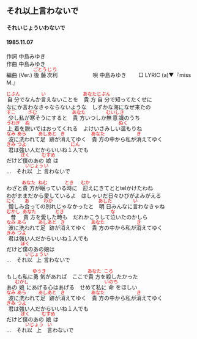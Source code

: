<style type="text/css">
	ruby{
	    ruby-position: over;
	}
	ruby > rt{font-size: 12px;color:red;}
	p{font:16px;font-size: '楷体'}
</style>
## それ以上言わないで
#### それいじょういわないで
#### 1985.11.07
  

作詞  中島みゆき        
作曲  中島みゆき        
編曲 (Ver.)   <ruby><rb>後藤</rb><rp>(</rp><rt>ごとう</rt><rp>)</rp></ruby><ruby><rb>次</rb><rp>(</rp><rt>じ</rt><rp>)</rp></ruby><ruby><rb>利</rb><rp>(</rp><rt>り</rt><rp>)</rp></ruby>　　　　  　　
唄  中島みゆき　　
□ LYRIC (a)▼『miss M.』  
  
<ruby><rb>自分</rb><rp>(</rp><rt>じぶん</rt><rp>)</rp></ruby>でなんか<ruby><rb>言</rb><rp>(</rp><rt>い</rt><rp>)</rp></ruby>えないことを　<ruby><rb>貴方</rb><rp>(</rp><rt>あなた</rt><rp>)</rp></ruby><ruby><rb>自分</rb><rp>(</rp><rt>じぶん</rt><rp>)</rp></ruby>で知ってたくせに  
なにか言わなきゃならないような　しずかな海になぜ来たの  
<ruby><rb>少</rb><rp>(</rp><rt>すこ</rt><rp>)</rp></ruby>し私が<ruby><rb>寒</rb><rp>(</rp><rt>さむ</rt><rp>)</rp></ruby>そうにすると　<ruby><rb>貴方</rb><rp>(</rp><rt>あなた</rt><rp>)</rp></ruby>いつしか<ruby><rb>無意識</rb><rp>(</rp><rt>むいしき</rt><rp>)</rp></ruby>のうち  
<ruby><rb>上着</rb><rp>(</rp><rt>うわぎ</rt><rp>)</rp></ruby>を<ruby><rb>脱</rb><rp>(</rp><rt>ぬ</rt><rp>)</rp></ruby>いではおってくれる　よけいさみしい<ruby><rb>温</rb><rp>(</rp><rt>ぬく</rt><rp>)</rp></ruby>もりね  
<ruby><rb>波</rb><rp>(</rp><rt>なみ</rt><rp>)</rp></ruby>に<ruby><rb>洗</rb><rp>(</rp><rt>あら</rt><rp>)</rp></ruby>われて<ruby><rb>足跡</rb><rp>(</rp><rt>あしあと</rt><rp>)</rp></ruby>が<ruby><rb>消</rb><rp>(</rp><rt>き</rt><rp>)</rp></ruby>えてゆく　<ruby><rb>貴方</rb><rp>(</rp><rt>あなた</rt><rp>)</rp></ruby>の中から私が<ruby><rb>消</rb><rp>(</rp><rt>き</rt><rp>)</rp></ruby>えてゆく  
<ruby><rb>君</rb><rp>(</rp><rt>きみ</rt><rp>)</rp></ruby>は<ruby><rb>強</rb><rp>(</rp><rt>つよ</rt><rp>)</rp></ruby>い人だからいいね１<ruby><rb>人</rb><rp>(</rp><rt>にん</rt><rp>)</rp></ruby>でも  
だけど<ruby><rb>僕</rb><rp>(</rp><rt>ぼく</rt><rp>)</rp></ruby>のあの<ruby><rb>娘</rb><rp>(</rp><rt>むすめ</rt><rp>)</rp></ruby>は  
…　それ<ruby><rb>以上</rb><rp>(</rp><rt>いじょう</rt><rp>)</rp></ruby><ruby><rb>言</rb><rp>(</rp><rt>い</rt><rp>)</rp></ruby>わないで  
  
わざと<ruby><rb>貴方</rb><rp>(</rp><rt>あなた</rt><rp>)</rp></ruby>が<ruby><rb>眠</rb><rp>(</rp><rt>ねむ</rt><rp>)</rp></ruby>っている<ruby><rb>時</rb><rp>(</rp><rt>とき</rt><rp>)</rp></ruby>に　<ruby><rb>迎</rb><rp>(</rp><rt>むか</rt><rp>)</rp></ruby>えにきてととtelかけたわね  
わがままだから愛しているよ　はしゃいだ日々</rb><rp>(</rp><rt>ひび</rt><rp>)</rp></ruby>がよみがえる  
<ruby><rb>憎</rb><rp>(</rp><rt>にく</rt><rp>)</rp></ruby>しみ<ruby><rb>合</rb><rp>(</rp><rt>あ</rt><rp>)</rp></ruby>っての<ruby><rb>別</rb><rp>(</rp><rt>わか</rt><rp>)</rp></ruby>れじゃなかったと　<ruby><rb>明日</rb><rp>(</rp><rt>あした</rt><rp>)</rp></ruby>みんなに<ruby><rb>言</rb><rp>(</rp><rt>い</rt><rp>)</rp></ruby>わなきゃね  
<ruby><rb>昔</rb><rp>(</rp><rt>むかし</rt><rp>)</rp></ruby>　<ruby><rb>貴方</rb><rp>(</rp><rt>あなた</rt><rp>)</rp></ruby>を愛した<ruby><rb>時</rb><rp>(</rp><rt>とき</rt><rp>)</rp></ruby>も　だれかこうして<ruby><rb>泣</rb><rp>(</rp><rt>な</rt><rp>)</rp></ruby>いたのかしら  
<ruby><rb>波</rb><rp>(</rp><rt>なみ</rt><rp>)</rp></ruby>に<ruby><rb>洗</rb><rp>(</rp><rt>あら</rt><rp>)</rp></ruby>われて<ruby><rb>足跡</rb><rp>(</rp><rt>あしあと</rt><rp>)</rp></ruby>が<ruby><rb>消</rb><rp>(</rp><rt>き</rt><rp>)</rp></ruby>えてゆく　<ruby><rb>貴方</rb><rp>(</rp><rt>あなた</rt><rp>)</rp></ruby>の中から私が<ruby><rb>消</rb><rp>(</rp><rt>き</rt><rp>)</rp></ruby>えてゆく  
<ruby><rb>君</rb><rp>(</rp><rt>きみ</rt><rp>)</rp></ruby>は<ruby><rb>強</rb><rp>(</rp><rt>つよ</rt><rp>)</rp></ruby>い人だからいいね１人でも  
だけど<ruby><rb>僕</rb><rp>(</rp><rt>ぼく</rt><rp>)</rp></ruby>のあの娘は  
…　それ<ruby><rb>以上</rb><rp>(</rp><rt>いじょう</rt><rp>)</rp></ruby><ruby><rb>言</rb><rp>(</rp><rt>い</rt><rp>)</rp></ruby>わないで  
  
もしも私に<ruby><rb>勇気</rb><rp>(</rp><rt>ゆうき</rt><rp>)</rp></ruby>があれば　ここで<ruby><rb>貴方</rb><rp>(</rp><rt>あなた</rt><rp>)</rp></ruby>を<ruby><rb>殺</rb><rp>(</rp><rt>ころ</rt><rp>)</rp></ruby>したかった  
あの<ruby><rb>娘</rb><rp>(</rp><rt>むかし</rt><rp>)</rp></ruby>にあげる心はあげる　せめて私に<ruby><rb>命</rb><rp>(</rp><rt>いのち</rt><rp>)</rp></ruby>をほしい  
<ruby><rb>波</rb><rp>(</rp><rt>なみ</rt><rp>)</rp></ruby>に<ruby><rb>洗</rb><rp>(</rp><rt>あら</rt><rp>)</rp></ruby>われて<ruby><rb>足跡</rb><rp>(</rp><rt>あしあと</rt><rp>)</rp></ruby>が<ruby><rb>消</rb><rp>(</rp><rt>き</rt><rp>)</rp></ruby>えてゆく　<ruby><rb>貴方</rb><rp>(</rp><rt>あなた</rt><rp>)</rp></ruby>の中から私が<ruby><rb>消</rb><rp>(</rp><rt>き</rt><rp>)</rp></ruby>えてゆく  
<ruby><rb>君</rb><rp>(</rp><rt>きみ</rt><rp>)</rp></ruby>は<ruby><rb>強</rb><rp>(</rp><rt>つよ</rt><rp>)</rp></ruby>い人だからいいね１人でも  
だけど<ruby><rb>僕</rb><rp>(</rp><rt>ぼく</rt><rp>)</rp></ruby>のあの<ruby><rb>娘</rb><rp>(</rp><rt>むすめ</rt><rp>)</rp></ruby>は  
…　それ<ruby><rb>以上</rb><rp>(</rp><rt>いじょう</rt><rp>)</rp></ruby>　<ruby><rb>言</rb><rp>(</rp><rt>い</rt><rp>)</rp></ruby>わないで  
